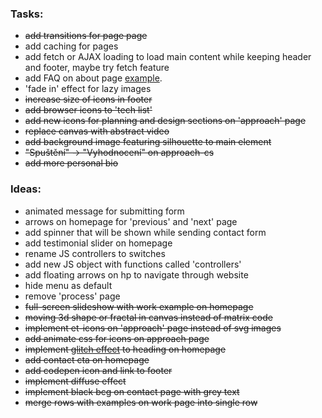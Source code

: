 ### Tasks:
- ~~add transitions for page page~~
- add caching for pages
- add fetch or AJAX loading to load main content while keeping header and footer, maybe try fetch feature
- add FAQ on about page [example](http://www.tvrdek.cz/).
- 'fade in' effect for lazy images
- ~~increase size of icons in footer~~
- ~~add browser icons to 'tech list'~~
- ~~add new icons for planning and design sections on 'approach' page~~
- ~~replace canvas with abstract video~~
- ~~add background image featuring silhouette to main element~~
- ~~"Spuštění" -> "Vyhodnocení" on approach-cs~~
- ~~add more personal bio~~

### Ideas:
- animated message for submitting form
- arrows on homepage for 'previous' and 'next' page
- add spinner that will be shown while sending contact form
- add testimonial slider on homepage
- rename JS controllers to switches
- add new JS object with functions called 'controllers'
- add floating arrows on hp to navigate through website
- hide menu as default
- remove 'process' page
- ~~full-screen slideshow with work example on homepage~~
- ~~moving 3d shape or fractal in canvas instead of matrix code~~
- ~~implement et-icons on 'approach' page instead of svg images~~
- ~~add animate css for icons on approach page~~
- ~~implement [glitch effect](https://codepen.io/lbebber/pen/ypgql) to heading on homepage~~
- ~~add contact cta on homepage~~
- ~~add codepen icon and link to footer~~
- ~~implement diffuse effect~~
- ~~implement black bcg on contact page with grey text~~
- ~~merge rows with examples on work page into single row~~
